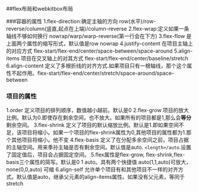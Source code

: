 ##flex布局和webkitbox布局

###容器的属性
1.flex-direction:确定主轴的方向 row(水平)/row-reverse/column(竖直,起点在上端)/column-reverse
2.flex-wrap:定义如果一条轴线不够如何换行 nowrap/warp/warp-reverse(第一行会在下方)
3.flex-flow 是上面两个属性的缩写形式，默认值是row nowrap
4.justify-content 在项目主轴上的对应方式 flex-start/flex-end/center/space-between/space-around
5.align-items 项目在交叉轴上的对其方式 flex-start/flex-end/center/baseline/stretch
6.align-content 定义了多根折线的对齐方式.如果项目只有一根轴线，那个这个属性不起作用。flex-start/flex-end/center/stretch/space-around/space-between

### 项目的属性
1.order 定义项目的排列顺序，数值越小越前。默认是0
2.flex-grow 项目的放大比例。默认为0.即使存在剩余空间，也不放大。如果所有的项目都是1,那么会**等分**剩余空间。
3.flex-shrink 定义了项目的默认缩放比例。默认是1.即如果空间不足，该项目将缩小。如果一个项目的flex-shrink属性为0,其他项目的属性都为1.那个其他项目将缩小。他不变
4.flex-basis 定义了在分配多余空间之前，项目占据的主轴空间。用来季孙主轴是否有剩余空间。默认值是auto.   `<length>/auto`.设置了固定值后，项目会占据固定空间。
5.flex属性是flex-grow, flex-shrink,flex-basis三个属性的简写。默认是0 1 auto。具有两个快捷值 auto(1,1,auto)可放大，none(0,0,auto) 可缩
6.align-self 允许单个项目有和其他项目不一样的对齐方式。默认值是auto，继承父元素的align-items属性。如果没有父元素，等同于stretch



